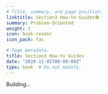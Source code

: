 ```yaml
---
# Title, summary, and page position.
linktitle: Section3 How-to Guides🛠
summary: Problem-Oriented
weight: 1
icon: book-reader
icon_pack: fas

# Page metadata.
title: Section3 How-to Guides
date: "2020-11-05T00:00:00Z"
type: book  # Do not modify.
---
```


Building...
